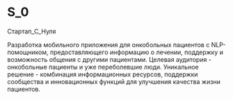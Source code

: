 # S_0
Стартап_С_Нуля

Разработка мобильного приложения для онкобольных пациентов с NLP-помощником, предоставляющего информацию о лечении, поддержку и возможность общения с другими пациентами. Целевая аудитория - онкобольные пациенты и уже переболевшие люди. Уникальное решение - комбинация информационных ресурсов, поддержки сообщества и инновационных функций для улучшения качества жизни пациентов.
